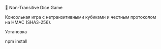 🎲 Non-Transitive Dice Game

Консольная игра с нетранзитивными кубиками и честным протоколом на HMAC (SHA3-256).

Установка

npm install
